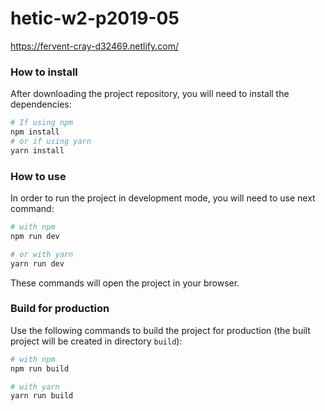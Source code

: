 # hetic-w2-p2019-05

https://fervent-cray-d32469.netlify.com/

### How to install

After downloading the project repository, you will need to install the dependencies:
```bash
# If using npm
npm install
# or if using yarn
yarn install
```

### How to use

In order to run the project in development mode, you will need to use next command:
```bash
# with npm
npm run dev

# or with yarn
yarn run dev
```

These commands will open the project in your browser.

### Build for production

Use the following commands to build the project for production (the built project will be created in directory `build`):
```bash
# with npm
npm run build

# with yarn
yarn run build
```
